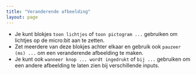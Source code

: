 ```yaml
---
title: "Veranderende afbeelding"
layout: page
---
```


- Je kunt blokjes `toon lichtjes` of `toon pictogram ...` gebruiken om lichtjes op de micro:bit aan te zetten.
- Zet meerdere van deze blokjes achter elkaar en gebruik ook `pauzeer (ms) ...` om een veranderende afbeelding te maken.
- Je kunt ook `wanneer knop ... wordt ingedrukt` of `bij ...` gebruiken om een andere afbeelding te laten zien bij verschillende inputs.
